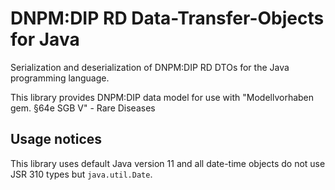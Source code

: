 # DNPM:DIP RD Data-Transfer-Objects for Java

Serialization and deserialization of DNPM:DIP RD DTOs for the Java programming language.

This library provides DNPM:DIP data model for use with "Modellvorhaben gem. §64e SGB V" - Rare Diseases

## Usage notices

This library uses default Java version 11 and all date-time objects do not use JSR 310 types but `java.util.Date`.

